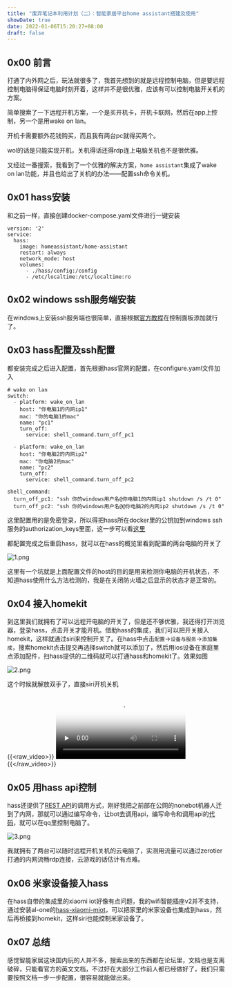 ```yaml
---
title: "废弃笔记本利用计划（二）：智能家居平台home assistant搭建及使用"
showDate: true
date: 2022-01-06T15:20:27+08:00
draft: false
---
```


## 0x00 前言

打通了内外网之后，玩法就很多了，我首先想到的就是远程控制电脑，但是要远程控制电脑得保证电脑时刻开着，这样并不是很优雅，应该有可以控制电脑开关机的方案。

简单搜索了一下远程开机方案，一个是买开机卡，开机卡联网，然后在app上控制，另一个是用wake on lan。

开机卡需要额外花钱购买，而且我有两台pc就得买两个。

wol的话是只能实现开机，关机得话还得rdp连上电脑关机也不是很优雅。

又经过一番搜索，我看到了一个优雅的解决方案，`home assistant`集成了wake on lan功能，并且也给出了关机的办法——配置ssh命令关机。

## 0x01 hass安装

和之前一样，直接创建docker-compose.yaml文件进行一键安装

```
version: '2'
service:
  hass:
    image: homeassistant/home-assistant
    restart: always
    network_mode: host
    volumes:
      - ./hass/config:/config
      - /etc/localtime:/etc/localtime:ro
```

## 0x02 windows ssh服务端安装

在windows上安装ssh服务端也很简单，直接根据[官方教程](https://docs.microsoft.com/en-us/windows-server/administration/openssh/openssh_install_firstuse)在控制面板添加就行了。

## 0x03 hass配置及ssh配置

都安装完成之后进入配置，首先根据hass官网的配置，在configure.yaml文件加入

```
# wake on lan
switch:
  - platform: wake_on_lan
    host: "你电脑1的内网ip1"
    mac: "你的电脑1的mac"
    name: "pc1"
    turn_off:
      service: shell_command.turn_off_pc1

  - platform: wake_on_lan
    host: "你电脑2的内网ip2"
    mac: "你电脑2的mac"
    name: "pc2"
    turn_off:
      service: shell_command.turn_off_pc2

shell_command:
  turn_off_pc1: "ssh 你的windows用户名@你电脑1的内网ip1 shutdown /s /t 0"
  turn_off_pc2: "ssh 你的windows用户名@@你电脑2的内网ip2 shutdown /s /t 0"
```

这里配置用的是免密登录，所以得把hass所在docker里的公钥加到windows ssh服务的authorization_keys里面，这一步可以看[这里](https://www.google.com/search?q=ssh%E5%85%8D%E5%AF%86%E7%99%BB%E5%BD%95&oq=ssh%E5%85%8D%E5%AF%86%E7%99%BB%E5%BD%95&aqs=chrome..69i57j0i512l4j69i61l3.11092j0j1&sourceid=chrome&ie=UTF-8)

都配置完成之后重启hass，就可以在hass的概览里看到配置的两台电脑的开关了

![1.png](1.png)

这里有一个坑就是上面配置文件的host的目的是用来检测你电脑的开机状态，不知道hass使用什么方法检测的，我是在关闭防火墙之后显示的状态才是正常的。

## 0x04 接入homekit

到这里我们就拥有了可以远程开电脑的开关了，但是还不够优雅，我还得打开浏览器，登录hass，点击开关才能开机。借助hass的集成，我们可以把开关接入homekit，这样就通过siri来控制开关了。在hass中点击`配置`->`设备与服务`->`添加集成`，搜索homekit点击提交再选择switch就可以添加了，然后用ios设备在家庭里点添加配件，扫hass提供的二维码就可以打通hass和homekit了。效果如图

![2.png](2.png)

这个时候就解放双手了，直接siri开机关机

{{<raw_video>}}
<video id="video" controls="" preload="none" poster="封面">
      <source id="mp4" src="1.mp4" type="video/mp4">
</video>
{{</raw_video>}}

## 0x05 用hass api控制

hass还提供了[REST API](https://developers.home-assistant.io/docs/api/rest/)的调用方式，刚好我把之前部在公网的nonebot机器人迁到了内网，那就可以通过编写命令，让bot去调用api，编写命令和调用api的[代码](https://github.com/flylzj/mycoolq/tree/master/mynonebot/coolq/plugins/smart_home)，就可以在qq里控制电脑了。

![3.png](3.png)

我就拥有了两台可以随时远程开机关机的云电脑了，实测用流量可以通过zerotier打通的内网流畅rdp连接，云游戏的话估计有点难。

## 0x06 米家设备接入hass

在hass自带的集成里的xiaomi iot好像有点问题，我的wifi智能插座v2并不支持，通过安装al-one的[hass-xiaomi-miot](https://github.com/al-one/hass-xiaomi-miot)，可以把家里的米家设备也集成到hass，然后再桥接到homekit，这样siri也能控制米家设备了。

## 0x07 总结

感觉智能家居这块国内玩的人并不多，搜索出来的东西都在论坛里，文档也是支离破碎，只能看官方的英文文档，不过好在大部分工作前人都已经做好了，我们只需要按照文档一步一步配置，很容易就能做出来。

